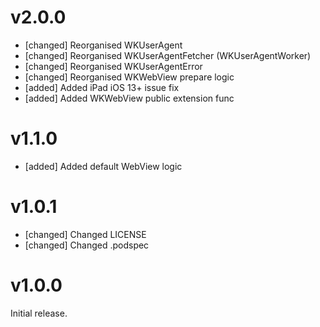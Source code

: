 # v2.0.0

- [changed] Reorganised WKUserAgent
- [changed] Reorganised WKUserAgentFetcher (WKUserAgentWorker)
- [changed] Reorganised WKUserAgentError
- [changed] Reorganised WKWebView prepare logic
- [added] Added iPad iOS 13+ issue fix
- [added] Added WKWebView public extension func

# v1.1.0

- [added] Added default WebView logic

# v1.0.1

- [changed] Changed LICENSE
- [changed] Changed .podspec

# v1.0.0

Initial release.

